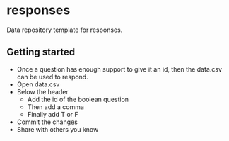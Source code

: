 # responses
Data repository template for responses.

## Getting started
- Once a question has enough support to give it an id, then the data.csv can be used to respond.
- Open data.csv
- Below the header 
  - Add the id of the boolean question 
  - Then add a comma
  - Finally add T or F
- Commit the changes
- Share with others you know
